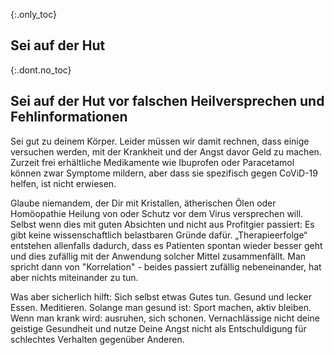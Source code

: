 {:.only_toc}
## Sei auf der Hut 

{:.dont.no_toc}
## Sei auf der Hut vor falschen Heilversprechen und Fehlinformationen

Sei gut zu deinem Körper. Leider müssen wir damit rechnen, dass einige versuchen werden, mit der Krankheit und der Angst davor Geld zu machen.
Zurzeit frei erhältliche Medikamente wie Ibuprofen oder Paracetamol können zwar Symptome mildern, aber dass sie spezifisch gegen CoViD-19 helfen, ist nicht erwiesen.

Glaube niemandem, der Dir mit Kristallen, ätherischen Ölen oder Homöopathie Heilung von oder Schutz vor dem Virus versprechen will. Selbst wenn dies mit guten Absichten und nicht aus Profitgier passiert: Es gibt keine wissenschaftlich belastbaren Gründe dafür. „Therapieerfolge“ entstehen allenfalls dadurch, dass es Patienten spontan wieder besser geht und dies zufällig mit der Anwendung solcher Mittel zusammenfällt. Man spricht dann von "Korrelation" - beides passiert zufällig nebeneinander, hat aber nichts miteinander zu tun.

Was aber sicherlich hilft: Sich selbst etwas Gutes tun. Gesund und lecker Essen. Meditieren. Solange man gesund ist: Sport machen, aktiv bleiben. Wenn man krank wird: ausruhen, sich schonen. Vernachlässige nicht deine geistige Gesundheit und nutze Deine Angst nicht als Entschuldigung für schlechtes Verhalten gegenüber Anderen.
